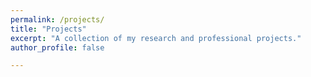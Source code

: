 ```yaml
---
permalink: /projects/
title: "Projects"
excerpt: "A collection of my research and professional projects."
author_profile: false

---
```


